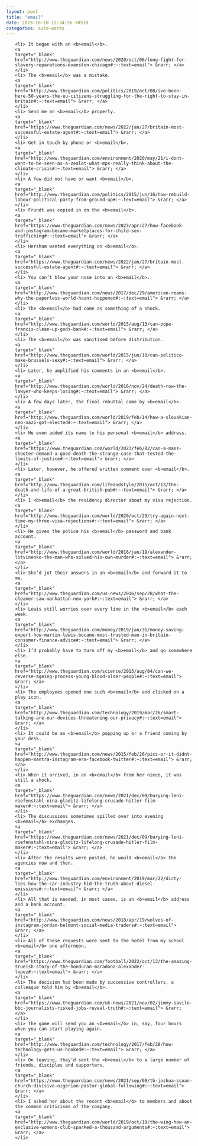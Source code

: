 ```yaml
---
layout: post
title: "email"
date: 2023-10-10 12:34:56 +0530
categories: auto-words
---
```

<ol>

    <li> It began with an <b>email</b>.
    <a 
    target="_blank" 
    href="http://www.theguardian.com/news/2020/oct/06/long-fight-for-slavery-reparations-evanston-chicago#:~:text=email"> &rarr; </a>
    </li>
    <li> The <b>email</b> was a mistake.
    <a 
    target="_blank" 
    href="http://www.theguardian.com/politics/2019/oct/08/ive-been-here-50-years-the-eu-citizens-struggling-for-the-right-to-stay-in-britain#:~:text=email"> &rarr; </a>
    </li>
    <li> Send me an <b>email</b> properly.
    <a 
    target="_blank" 
    href="https://www.theguardian.com/news/2022/jan/27/britain-most-successful-estate-agent#:~:text=email"> &rarr; </a>
    </li>
    <li> Get in touch by phone or <b>email</b>.
    <a 
    target="_blank" 
    href="http://www.theguardian.com/environment/2020/may/21/i-dont-want-to-be-seen-as-a-zealot-what-mps-really-think-about-the-climate-crisis#:~:text=email"> &rarr; </a>
    </li>
    <li> A few did not have or want <b>email</b>.
    <a 
    target="_blank" 
    href="http://www.theguardian.com/politics/2015/jun/16/how-rebuild-labour-political-party-from-ground-up#:~:text=email"> &rarr; </a>
    </li>
    <li> Frundt was copied in on the <b>email</b>.
    <a 
    target="_blank" 
    href="https://www.theguardian.com/news/2023/apr/27/how-facebook-and-instagram-became-marketplaces-for-child-sex-trafficking#:~:text=email"> &rarr; </a>
    </li>
    <li> Hersham wanted everything on <b>email</b>.
    <a 
    target="_blank" 
    href="https://www.theguardian.com/news/2022/jan/27/britain-most-successful-estate-agent#:~:text=email"> &rarr; </a>
    </li>
    <li> You can’t blow your nose into an <b>email</b>.
    <a 
    target="_blank" 
    href="http://www.theguardian.com/news/2017/dec/29/american-reams-why-the-paperless-world-hasnt-happened#:~:text=email"> &rarr; </a>
    </li>
    <li> The <b>email</b> had come as something of a shock.
    <a 
    target="_blank" 
    href="http://www.theguardian.com/world/2015/aug/13/can-pope-francis-clean-up-gods-bank#:~:text=email"> &rarr; </a>
    </li>
    <li> The <b>email</b> was sanitised before distribution.
    <a 
    target="_blank" 
    href="http://www.theguardian.com/world/2015/jun/18/can-politico-make-brussels-sexy#:~:text=email"> &rarr; </a>
    </li>
    <li> Later, he amplified his comments in an <b>email</b>.
    <a 
    target="_blank" 
    href="http://www.theguardian.com/world/2016/nov/24/death-row-the-lawyer-who-keeps-losing#:~:text=email"> &rarr; </a>
    </li>
    <li> A few days later, the final rebuttal came by <b>email</b>.
    <a 
    target="_blank" 
    href="http://www.theguardian.com/world/2019/feb/14/how-a-slovakian-neo-nazi-got-elected#:~:text=email"> &rarr; </a>
    </li>
    <li> He even added its name to his personal <b>email</b> address.
    <a 
    target="_blank" 
    href="https://www.theguardian.com/world/2023/feb/02/can-a-mass-shooter-demand-a-good-death-the-strange-case-that-tested-the-limits-of-justice#:~:text=email"> &rarr; </a>
    </li>
    <li> Later, however, he offered written comment over <b>email</b>.
    <a 
    target="_blank" 
    href="http://www.theguardian.com/lifeandstyle/2015/oct/13/the-death-and-life-of-a-great-british-pub#:~:text=email"> &rarr; </a>
    </li>
    <li> I <b>email</b> the residency director about my visa rejection.
    <a 
    target="_blank" 
    href="http://www.theguardian.com/world/2020/oct/29/try-again-next-time-my-three-visa-rejections#:~:text=email"> &rarr; </a>
    </li>
    <li> He gives the police his <b>email</b> password and bank account.
    <a 
    target="_blank" 
    href="http://www.theguardian.com/world/2016/jan/19/alexander-litvinenko-the-man-who-solved-his-own-murder#:~:text=email"> &rarr; </a>
    </li>
    <li> She’d jot their answers in an <b>email</b> and forward it to me.
    <a 
    target="_blank" 
    href="http://www.theguardian.com/us-news/2016/sep/28/what-the-cleaner-saw-manhattan-new-york#:~:text=email"> &rarr; </a>
    </li>
    <li> Lewis still worries over every line in the <b>email</b> each week.
    <a 
    target="_blank" 
    href="http://www.theguardian.com/money/2019/jan/31/money-saving-expert-how-martin-lewis-became-most-trusted-man-in-britain-consumer-finance-advice#:~:text=email"> &rarr; </a>
    </li>
    <li> I’d probably have to turn off my <b>email</b> and go somewhere else.
    <a 
    target="_blank" 
    href="http://www.theguardian.com/science/2015/aug/04/can-we-reverse-ageing-process-young-blood-older-people#:~:text=email"> &rarr; </a>
    </li>
    <li> The employees opened one such <b>email</b> and clicked on a play icon.
    <a 
    target="_blank" 
    href="http://www.theguardian.com/technology/2019/mar/26/smart-talking-are-our-devices-threatening-our-privacy#:~:text=email"> &rarr; </a>
    </li>
    <li> It could be an <b>email</b> popping up or a friend coming by your desk.
    <a 
    target="_blank" 
    href="http://www.theguardian.com/news/2015/feb/26/pics-or-it-didnt-happen-mantra-instagram-era-facebook-twitter#:~:text=email"> &rarr; </a>
    </li>
    <li> When it arrived, in an <b>email</b> from her niece, it was still a shock.
    <a 
    target="_blank" 
    href="https://www.theguardian.com/news/2021/dec/09/burying-leni-riefenstahl-nina-gladitz-lifelong-crusade-hitler-film-maker#:~:text=email"> &rarr; </a>
    </li>
    <li> The discussions sometimes spilled over into evening <b>email</b> exchanges.
    <a 
    target="_blank" 
    href="https://www.theguardian.com/news/2021/dec/09/burying-leni-riefenstahl-nina-gladitz-lifelong-crusade-hitler-film-maker#:~:text=email"> &rarr; </a>
    </li>
    <li> After the results were posted, he would <b>email</b> the agencies now and then.
    <a 
    target="_blank" 
    href="http://www.theguardian.com/environment/2019/mar/22/dirty-lies-how-the-car-industry-hid-the-truth-about-diesel-emissions#:~:text=email"> &rarr; </a>
    </li>
    <li> All that is needed, in most cases, is an <b>email</b> address and a bank account.
    <a 
    target="_blank" 
    href="http://www.theguardian.com/news/2018/apr/19/wolves-of-instagram-jordan-belmont-social-media-traders#:~:text=email"> &rarr; </a>
    </li>
    <li> All of these requests were sent to the hotel from my school <b>email</b> one afternoon.
    <a 
    target="_blank" 
    href="https://www.theguardian.com/football/2022/oct/13/the-amazing-trueish-story-of-the-honduran-maradona-alexander-lopez#:~:text=email"> &rarr; </a>
    </li>
    <li> The decision had been made by successive controllers, a colleague told him by <b>email</b>.
    <a 
    target="_blank" 
    href="https://www.theguardian.com/uk-news/2021/nov/02/jimmy-savile-bbc-journalists-risked-jobs-reveal-truth#:~:text=email"> &rarr; </a>
    </li>
    <li> The game will send you an <b>email</b> in, say, four hours when you can start playing again.
    <a 
    target="_blank" 
    href="http://www.theguardian.com/technology/2017/feb/28/how-technology-gets-us-hooked#:~:text=email"> &rarr; </a>
    </li>
    <li> On leaving, they’d sent the <b>email</b> to a large number of friends, disciples and supporters.
    <a 
    target="_blank" 
    href="https://www.theguardian.com/news/2021/sep/09/tb-joshua-scoan-church-divisive-nigerian-pastor-global-following#:~:text=email"> &rarr; </a>
    </li>
    <li> I asked her about the recent <b>email</b> to members and about the common criticisms of the company.
    <a 
    target="_blank" 
    href="http://www.theguardian.com/world/2019/oct/18/the-wing-how-an-exclusive-womens-club-sparked-a-thousand-arguments#:~:text=email"> &rarr; </a>
    </li>